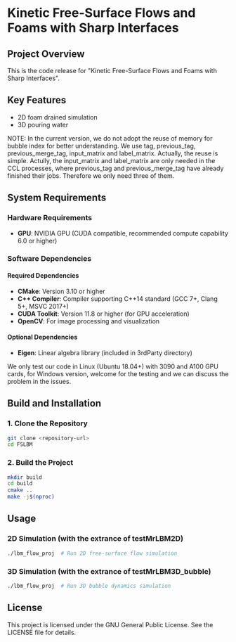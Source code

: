 # Kinetic Free-Surface Flows and Foams with Sharp Interfaces

## Project Overview

This is the code release for "Kinetic Free-Surface Flows and Foams with Sharp Interfaces".

## Key Features

- 2D foam drained simulation
- 3D pouring water 

NOTE: In the current version, we do not adopt the reuse of memory for bubble index for better understanding. We use tag, previous_tag, previous_merge_tag, input_matrix and label_matrix.
Actually, the reuse is simple. Actully, the input_matrix and label_matrix are only needed in
the CCL processes, where previous_tag and previous_merge_tag have already finished their jobs.
Therefore we only need three of them.

## System Requirements

### Hardware Requirements
- **GPU**: NVIDIA GPU (CUDA compatible, recommended compute capability 6.0 or higher)

### Software Dependencies

#### Required Dependencies
- **CMake**: Version 3.10 or higher
- **C++ Compiler**: Compiler supporting C++14 standard (GCC 7+, Clang 5+, MSVC 2017+)
- **CUDA Toolkit**: Version 11.8 or higher (for GPU acceleration)
- **OpenCV**: For image processing and visualization

#### Optional Dependencies
- **Eigen**: Linear algebra library (included in 3rdParty directory)

We only test our code in Linux (Ubuntu 18.04+) with 3090 and A100 GPU cards, for Windows version, welcome for the testing and we can discuss the problem in the issues.


## Build and Installation

### 1. Clone the Repository
```bash
git clone <repository-url>
cd FSLBM
```

### 2. Build the Project
```bash
mkdir build
cd build
cmake ..
make -j$(nproc)
```

## Usage

### 2D Simulation (with the extrance of testMrLBM2D)
```bash
./lbm_flow_proj  # Run 2D free-surface flow simulation
```

### 3D Simulation (with the extrance of testMrLBM3D_bubble)
```bash
./lbm_flow_proj  # Run 3D bubble dynamics simulation
```


## License

This project is licensed under the GNU General Public License. See the LICENSE file for details.
